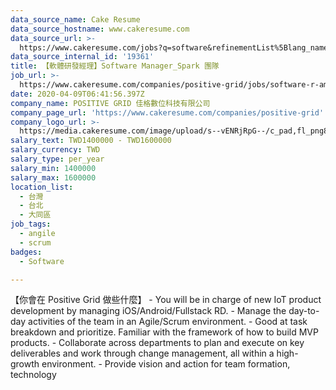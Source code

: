 ```yaml
---
data_source_name: Cake Resume
data_source_hostname: www.cakeresume.com
data_source_url: >-
  https://www.cakeresume.com/jobs?q=software&refinementList%5Blang_name%5D%5B0%5D=English&refinementList%5Bsalary_type%5D=per_year&range%5Bsalary_range%5D%5Bmin%5D=1000000&page=2
data_source_internal_id: '19361'
title: 【軟體研發經理】Software Manager_Spark 團隊
job_url: >-
  https://www.cakeresume.com/companies/positive-grid/jobs/software-r-amp-d-manager-software-manager
date: 2020-04-09T06:41:56.397Z
company_name: POSITIVE GRID 佳格數位科技有限公司
company_page_url: 'https://www.cakeresume.com/companies/positive-grid'
company_logo_url: >-
  https://media.cakeresume.com/image/upload/s--vENRjRpG--/c_pad,fl_png8,h_200,w_200/v1615792007/n6fgxjpiwg8nnlzlt6ud.png
salary_text: TWD1400000 - TWD1600000
salary_currency: TWD
salary_type: per_year
salary_min: 1400000
salary_max: 1600000
location_list:
  - 台灣
  - 台北
  - 大同區
job_tags:
  - angile
  - scrum
badges:
  - Software

---
```


【你會在 Positive Grid 做些什麼】 - You will be in charge of new IoT product development by managing iOS/Android/Fullstack RD. - Manage the day-to-day activities of the team in an Agile/Scrum environment. - Good at task breakdown and prioritize. Familiar with the framework of how to build MVP products. - Collaborate across departments to plan and execute on key deliverables and work through change management, all within a high-growth environment. - Provide vision and action for team formation, technology